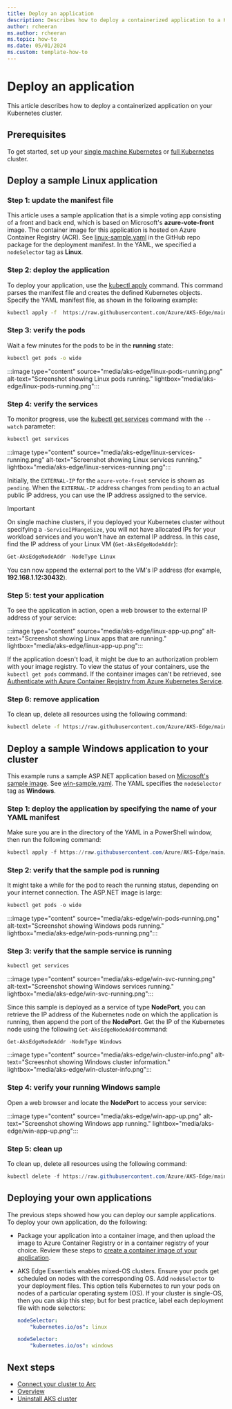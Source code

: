 ```yaml
---
title: Deploy an application
description: Describes how to deploy a containerized application to a Kubernetes cluster. 
author: rcheeran
ms.author: rcheeran
ms.topic: how-to
ms.date: 05/01/2024
ms.custom: template-how-to
---
```


# Deploy an application

This article describes how to deploy a containerized application on your Kubernetes cluster.

## Prerequisites

To get started, set up your [single machine Kubernetes](aks-edge-howto-single-node-deployment.md) or [full Kubernetes](aks-edge-howto-multi-node-deployment.md) cluster.

## Deploy a sample Linux application

### Step 1: update the manifest file

This article uses a sample application that is a simple voting app consisting of a front and back end, which is based on Microsoft's **azure-vote-front** image. The container image for this application is hosted on Azure Container Registry (ACR). See [linux-sample.yaml](https://github.com/Azure/AKS-Edge/blob/main/samples/others/linux-sample.yaml) in the GitHub repo package for the deployment manifest. In the YAML, we specified a `nodeSelector` tag as **Linux**.

### Step 2: deploy the application

To deploy your application, use the [kubectl apply][kubectl-apply] command. This command parses the manifest file and creates the defined Kubernetes objects. Specify the YAML manifest file, as shown in the following example:

```bash
kubectl apply -f  https://raw.githubusercontent.com/Azure/AKS-Edge/main/samples/others/linux-sample.yaml
```

### Step 3: verify the pods

Wait a few minutes for the pods to be in the **running** state:

```bash
kubectl get pods -o wide
```

:::image type="content" source="media/aks-edge/linux-pods-running.png" alt-text="Screenshot showing Linux pods running." lightbox="media/aks-edge/linux-pods-running.png":::

### Step 4: verify the services

To monitor progress, use the [kubectl get services][kubectl-get] command with the `--watch` parameter:

```bash
kubectl get services
```

:::image type="content" source="media/aks-edge/linux-services-running.png" alt-text="Screenshot showing Linux services running." lightbox="media/aks-edge/linux-services-running.png":::

Initially, the `EXTERNAL-IP` for the `azure-vote-front` service is shown as `pending`. When the `EXTERNAL-IP` address changes from `pending` to an actual public IP address, you can use the IP address assigned to the service.

> [!IMPORTANT]
> On single machine clusters, if you deployed your Kubernetes cluster without specifying a `-ServiceIPRangeSize`, you will not have allocated IPs for your workload services and you won't have an external IP address. In this case, find the IP address of your Linux VM (`Get-AksEdgeNodeAddr`):

```powershell
Get-AksEdgeNodeAddr -NodeType Linux
```

You can now append the external port to the VM's IP address (for example, **192.168.1.12:30432**).

### Step 5: test your application

To see the application in action, open a web browser to the external IP address of your service:

:::image type="content" source="media/aks-edge/linux-app-up.png" alt-text="Screenshot showing Linux apps that are running." lightbox="media/aks-edge/linux-app-up.png":::

If the application doesn't load, it might be due to an authorization problem with your image registry. To view the status of your containers, use the `kubectl get pods` command. If the container images can't be retrieved, see [Authenticate with Azure Container Registry from Azure Kubernetes Service](/azure/aks/cluster-container-registry-integration?bc=/azure/container-registry/breadcrumb/toc.json&toc=/azure/container-registry/toc.json).

### Step 6: remove application

To clean up, delete all resources using the following command:

```bash
kubectl delete -f https://raw.githubusercontent.com/Azure/AKS-Edge/main/samples/others/linux-sample.yaml
```

## Deploy a sample Windows application to your cluster

This example runs a sample ASP.NET application based on [Microsoft's sample image](https://hub.docker.com/_/microsoft-dotnet-samples/). See [win-sample.yaml](https://github.com/Azure/AKS-Edge/blob/main/samples/others/win-sample.yaml). The YAML specifies the `nodeSelector` tag as **Windows**.

### Step 1: deploy the application by specifying the name of your YAML manifest

Make sure you are in the directory of the YAML in a PowerShell window, then run the following command:

```powershell
kubectl apply -f https://raw.githubusercontent.com/Azure/AKS-Edge/main/samples/others/win-sample.yaml
```

### Step 2: verify that the sample pod is running

It might take a while for the pod to reach the running status, depending on your internet connection. The ASP.NET image is large:

```powershell
kubectl get pods -o wide
```

:::image type="content" source="media/aks-edge/win-pods-running.png" alt-text="Screenshot showing Windows pods running." lightbox="media/aks-edge/win-pods-running.png":::

### Step 3: verify that the sample service is running

```powershell
kubectl get services
```

:::image type="content" source="media/aks-edge/win-svc-running.png" alt-text="Screenshot showing Windows services running." lightbox="media/aks-edge/win-svc-running.png":::

Since this sample is deployed as a service of type **NodePort**, you can retrieve the IP address of the Kubernetes node on which the application is running, then append the port of the **NodePort**. Get the IP of the Kubernetes node using the following `Get-AksEdgeNodeAddr`command:

```powershell
Get-AksEdgeNodeAddr -NodeType Windows
```

:::image type="content" source="media/aks-edge/win-cluster-info.png" alt-text="Screesnhot showing Windows cluster information." lightbox="media/aks-edge/win-cluster-info.png":::

### Step 4: verify your running Windows sample

Open a web browser and locate the **NodePort** to access your service:

:::image type="content" source="media/aks-edge/win-app-up.png" alt-text="Screenshot showing Windows app running." lightbox="media/aks-edge/win-app-up.png":::

### Step 5: clean up

To clean up, delete all resources using the following command:

```powershell
kubectl delete -f https://raw.githubusercontent.com/Azure/AKS-Edge/main/samples/others/win-sample.yaml
```

## Deploying your own applications

The previous steps showed how you can deploy our sample applications. To deploy your own application, do the following:

- Package your application into a container image, and then upload the image to Azure Container Registry or in a container registry of your choice. Review these steps to [create a container image of your application](tutorial-kubernetes-prepare-application.md).
- AKS Edge Essentials enables mixed-OS clusters. Ensure your pods get scheduled on nodes with the corresponding OS. Add `nodeSelector` to your deployment files. This option tells Kubernetes to run your pods on nodes of a particular operating system (OS). If your cluster is single-OS, then you can skip this step; but for best practice, label each deployment file with node selectors:

    ```yaml
    nodeSelector:
        "kubernetes.io/os": linux
    ```

    ```yaml
    nodeSelector:
        "kubernetes.io/os": windows
    ```

## Next steps

- [Connect your cluster to Arc](aks-edge-howto-connect-to-arc.md)
- [Overview](aks-edge-overview.md)
- [Uninstall AKS cluster](aks-edge-howto-uninstall.md)

[kubectl-apply]: https://kubernetes.io/docs/reference/generated/kubectl/kubectl-commands#apply
[kubectl-get]: https://kubernetes.io/docs/reference/generated/kubectl/kubectl-commands#get
